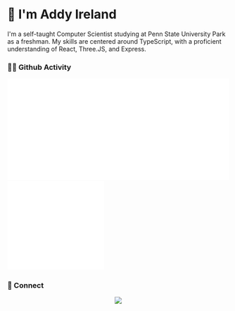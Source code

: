 # 👋 I'm Addy Ireland 

I'm a self-taught Computer Scientist studying at Penn State University Park as a freshman. My skills are centered around TypeScript, with a proficient understanding of React, Three.JS, and Express.

### 👨‍💻 Github Activity

<p align="left">
<img src="isocal.svg">
<img src="lines.svg" height="200">
</p>

### 🤝 Connect

<p align="center">
<a href="www.linkedin.com/in/addisonireland"><img src='https://img.shields.io/badge/Addy_Ireland-100000?style=for-the-badge&logo=Linkedin&logoColor=white&labelColor=0072B1&color=0072B1&'
width="50%" >
</a>
</p>

<!--
**addyire/addyire** is a ✨ _special_ ✨ repository because its `README.md` (this file) appears on your GitHub profile.

Here are some ideas to get you started:

- 🔭 I’m currently working on ...
- 🌱 I’m currently learning ...
- 👯 I’m looking to collaborate on ...
- 🤔 I’m looking for help with ...
- 💬 Ask me about ...
- 📫 How to reach me: ...
- 😄 Pronouns: ...
- ⚡ Fun fact: ...

-->
